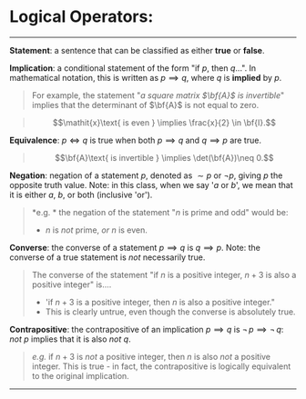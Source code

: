 # Logical Operators:
***

 **Statement**: a sentence that can be classified as either **true** or **false**.
 
**Implication**: a conditional statement of the form "if *p*, then *q*...". In mathematical notation, this is written as $p \implies 	q$, where *q* is **implied** by *p*. 
 
> For example, the statement "*a square matrix $\bf{A}$ is invertible*" implies that the determinant of $\bf{A}$ is not equal to zero. 

 
> $$\mathit{x}\text{ is even } \implies \frac{x}{2} \in \bf{I}.$$


**Equivalence**: $p \iff q$ is true when both $p \implies q$ and $q \implies p$ are true. 
> $$\bf{A}\text{ is invertible } \implies \det(\bf{A})\neq 0.$$

**Negation**: negation of a statement $p$, denoted as $\sim p$ or $\neg p$, giving $p$ the opposite truth value. Note: in this class, when we say '*a* or *b*', we mean that it is either *a*, *b*, or both (inclusive 'or').
>*e.g. * the negation of the statement "*n* is prime and odd" would be:
> - *n* is *not* prime, *or* *n* is even. 

**Converse**: the converse of a statement $p \implies q$ is $q \implies p$. Note: the converse of a true statement is *not* necessarily true. 

> The converse of the statement "if *n* is a positive integer, $n+3$ is also a positive integer" is....
> - 'if $n+3$ is a positive integer, then *n* is also a positive integer."
> - This is clearly untrue, even though the converse is absolutely true. 

**Contrapositive**:  the contrapositive of an implication $p \implies q$ is $\neg\, p \implies \neg\, q$: *not p* implies that it is also *not q*. 

> *e.g.* if $n+3$ is *not* a positive integer, then *n* is also *not* a positive integer.  This is true - in fact, the contrapositive is logically equivalent to the original implication. 

***




